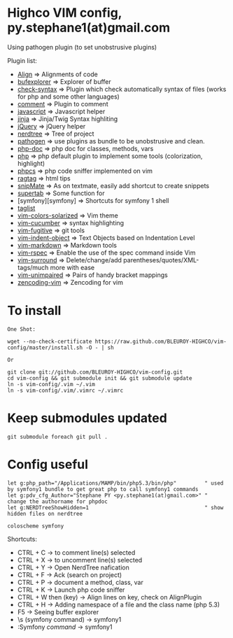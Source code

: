 Highco VIM config, py.stephane1(at)gmail.com
==================================================================

Using pathogen plugin (to set unobstrusive plugins)

Plugin list:

- [Align][align]                         => Alignments of code
- [bufexplorer][bufexplorer]             => Explorer of buffer
- [check-syntax][check-syntax]           => Plugin which check automatically syntax of files (works for php and some other languages)
- [comment][comment]                     => Plugin to comment
- [javascript][javascript]               => Javascript helper
- [jinja][jinja]                         => Jinja/Twig Syntax highliting
- [jQuery][jQuery]                       => jQuery helper
- [nerdtree][nerdtree]                   => Tree of project
- [pathogen][pathogen]                   => use plugins as bundle to be unobstrusive and clean.
- [php-doc][php-doc]                     => php doc for classes, methods, vars
- [php][php]                             => php default plugin to implement some tools (colorization, highlight)
- [phpcs][phpcs]                         => php code sniffer implemented on vim
- [ragtag][ragtag]                       => html tips
- [snipMate][snipMate]                   => As on textmate, easily add shortcut to create snippets
- [supertab][supertab]                   => Some function for <tab>
- [symfony][symfony]                     => Shortcuts for symfony 1 shell
- [taglist][taglist]
- [vim-colors-solarized][vim-colors-solarized] => Vim theme
- [vim-cucumber][vim-cucumber]           => syntax highlighting
- [vim-fugitive][vim-fugitive]           => git tools
- [vim-indent-object][vim-indent-object] => Text Objects based on Indentation Level
- [vim-markdown][vim-markdown]           => Markdown tools
- [vim-rspec][vim-rspec]                 => Enable the use of the spec command inside Vim
- [vim-surround][vim-surround]           => Delete/change/add parentheses/quotes/XML-tags/much more with ease
- [vim-unimpaired][vim-unimpaired]       => Pairs of handy bracket mappings
- [zencoding-vim][zencoding-vim]         => Zencoding for vim

# To install

    One Shot:

    wget --no-check-certificate https://raw.github.com/BLEUROY-HIGHCO/vim-config/master/install.sh -O - | sh

    Or

    git clone git://github.com/BLEUROY-HIGHCO/vim-config.git
    cd vim-config && git submodule init && git submodule update
    ln -s vim-config/.vim ~/.vim
    ln -s vim-config/.vim/.vimrc ~/.vimrc

# Keep submodules updated

    git submodule foreach git pull .

# Config useful
    let g:php_path="/Applications/MAMP/bin/php5.3/bin/php"         " used by symfony1 bundle to get great php to call symfony1 commands
    let g:pdv_cfg_Author="Stephane PY <py.stephane1(at)gmail.com>" " change the authorname for phpdoc
    let g:NERDTreeShowHidden=1                                     " show hidden files on nerdtree

    coloscheme symfony

Shortcuts:

- CTRL + C             -> to comment line(s) selected
- CTRL + X             -> to uncomment line(s) selected
- CTRL + Y             -> Open NerdTree nafication
- CTRL + F             -> Ack (search on project)
- CTRL + P             -> document a method, class, var
- CTRL + K             -> Launch php code sniffer
- CTRL + W then (key)  -> Align lines on key, check on AlignPlugin
- CTRL + H             -> Adding namespace of a file and the class name (php 5.3)
- F5                   -> Seeing buffer explorer
- \s (symfony command) -> symfony1
- :Symfony *command*   -> symfony1

[pathogen]: http://www.vim.org/scripts/script.php?script_id=2332
[align]: http://www.vim.org/scripts/script.php?script_id=294
[ack]: http://www.vim.org/scripts/script.php?script_id=2572
[bufexplorer]: http://www.vim.org/scripts/script.php?script_id=42
[command-t]: http://www.vim.org/scripts/script.php?script_id=3025
[check-syntax]: http://www.vim.org/scripts/script.php?script_id=1431
[comment]: http://www.vim.org/scripts/script.php?script_id=1528
[javascript]: http://www.vim.org/scripts/script.php?script_id=2083
[jinja]: http://www.twig-project.org/doc/templates.html#ides-integration
[jQuery]: http://www.vim.org/scripts/script.php?script_id=2416
[nerdtree]: http://www.vim.org/scripts/script.php?script_id=1658
[php]: http://www.vim.org/scripts/script.php?script_id=1571
[phpcs]: http://www.koch.ro/blog/index.php?/archives/63-VIM-an-a-PHP-IDE.html
[php-doc]: http://www.vim.org/scripts/script.php?script_id=1355
[ragtag]: http://www.vim.org/scripts/script.php?script_id=1896
[snipMate]: http://www.vim.org/scripts/script.php?script_id=2540
[supertab]: http://www.vim.org/scripts/script.php?script_id=1643
[taglist]: http://www.vim.org/scripts/script.php?script_id=273
[vim-colors-solarized]: https://github.com/altercation/vim-colors-solarized
[vim-cucumber]: https://github.com/tpope/vim-cucumber
[vim-fugitive]: http://www.vim.org/scripts/script.php?script_id=2975
[vim-indent-object]: http://www.vim.org/scripts/script.php?script_id=3037
[vim-markdown]: http://www.vim.org/scripts/script.php?script_id=2882
[vim-rspec]: http://www.vim.org/scripts/script.php?script_id=2567
[vim-surround]: http://www.vim.org/scripts/script.php?script_id=1697
[vim-unimpaired]: http://www.vim.org/scripts/script.php?script_id=1590
[zencoding-vim]: http://www.vim.org/scripts/script.php?script_id=2981
